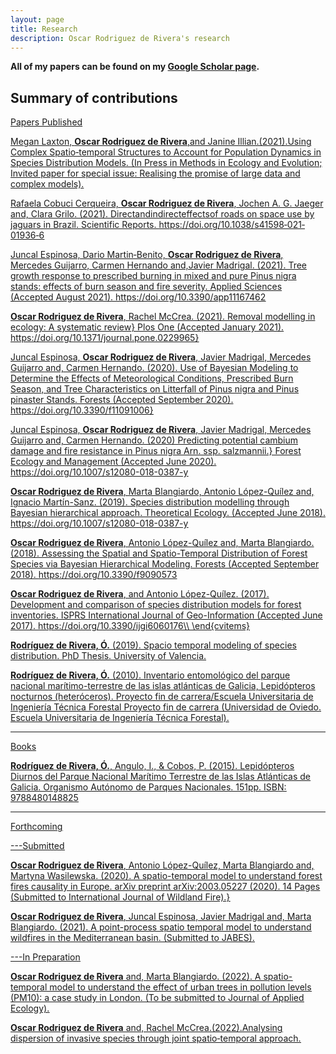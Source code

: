 ```yaml
---
layout: page
title: Research
description: Oscar Rodriguez de Rivera's research
---
```


<b>All of my papers can be found on my [Google Scholar page](https://scholar.google.com/citations?user=kttZf6oAAAAJ&hl=en). </b>


## Summary of contributions

<u>Papers Published

Megan Laxton, **Oscar Rodriguez de Rivera**,and Janine Illian.(2021).Using Complex Spatio‐temporal Structures to Account for Population Dynamics in Species Distribution Models. (In Press in Methods in Ecology and Evolution; Invited paper for special issue: Realising the promise of large data and complex models).      
      
Rafaela Cobuci Cerqueira, **Oscar Rodriguez de Rivera**, Jochen A. G. Jaeger and, Clara Grilo. (2021). Directandindirecteffectsof roads on space use by jaguars in Brazil. Scientific Reports. https://doi.org/10.1038/s41598‐021‐01936‐6
      
Juncal Espinosa, Dario Martin‐Benito, **Oscar Rodriguez de Rivera**, Mercedes Guijarro, Carmen Hernando and,Javier Madrigal. (2021). Tree growth response to prescribed burning in mixed and pure Pinus nigra stands: effects of burn season and fire severity. Applied Sciences (Accepted August 2021). https://doi.org/10.3390/app11167462      

**Oscar Rodriguez de Rivera**, Rachel McCrea. (2021). Removal modelling in ecology: A systematic review} Plos One (Accepted January 2021). https://doi.org/10.1371/journal.pone.0229965}

Juncal Espinosa, **Oscar Rodriguez de Rivera**, Javier Madrigal, Mercedes Guijarro and, Carmen Hernando. (2020). Use of Bayesian Modeling to Determine the Effects of Meteorological Conditions, Prescribed Burn Season, and Tree Characteristics on Litterfall of Pinus nigra and Pinus pinaster Stands. Forests (Accepted September 2020). https://doi.org/10.3390/f11091006}

Juncal Espinosa, **Oscar Rodriguez de Rivera**, Javier Madrigal, Mercedes Guijarro and, Carmen Hernando. (2020) Predicting potential cambium damage and fire resistance in Pinus nigra Arn. ssp. salzmannii.} Forest Ecology and Management (Accepted June 2020). https://doi.org/10.1007/s12080-018-0387-y

**Oscar Rodriguez de Rivera**, Marta Blangiardo, Antonio López-Quílez and, Ignacio Martín-Sanz. (2019). Species distribution modelling through Bayesian hierarchical approach. Theoretical Ecology. (Accepted June 2018). https://doi.org/10.1007/s12080-018-0387-y

**Oscar Rodriguez de Rivera**, Antonio López-Quílez and, Marta Blangiardo. (2018). Assessing the Spatial and Spatio-Temporal Distribution of Forest Species via Bayesian Hierarchical Modeling. Forests (Accepted September 2018).  https://doi.org/10.3390/f9090573

**Oscar Rodriguez de Rivera**, and Antonio López-Quílez. (2017). Development and comparison of species distribution models for forest inventories. ISPRS International Journal of Geo-Information (Accepted June 2017).  https://doi.org/10.3390/ijgi6060176\\
      \end{cvitems}

**Rodríguez de Rivera, Ó.** (2019). Spacio temporal modeling of species distribution. PhD Thesis. University of Valencia.

**Rodríguez de Rivera, Ó.** (2010). Inventario entomológico del parque nacional marítimo-terrestre de las islas atlánticas de Galicia, Lepidópteros nocturnos (heteróceros). Proyecto fin de carrera/Escuela Universitaria de Ingeniería Técnica Forestal Proyecto fin de carrera (Universidad de Oviedo. Escuela Universitaria de Ingeniería Técnica Forestal).

---
<u>Books

**Rodríguez de Rivera, Ó.**, Angulo, I., & Cobos, P. (2015). Lepidópteros Diurnos del Parque Nacional Marítimo Terrestre de las Islas Atlánticas de Galicia. Organismo Autónomo de Parques Nacionales. 151pp. ISBN: 9788480148825

---

<u>Forthcoming
  
---<u>Submitted

**Oscar Rodriguez de Rivera**, Antonio López-Quílez, Marta Blangiardo and, Martyna Wasilewska. (2020). A spatio-temporal model to understand forest fires causality in Europe. arXiv preprint  arXiv:2003.05227 (2020). 14 Pages (Submitted to International Journal of Wildland Fire).}

**Oscar Rodriguez de Rivera**, Juncal Espinosa, Javier Madrigal and, Marta Blangiardo. (2021). A point-process spatio temporal model to understand wildfires in the Mediterranean basin. (Submitted to JABES).      
  
---<u>In Preparation
    
      
**Oscar Rodriguez de Rivera** and, Marta Blangiardo. (2022). A spatio-temporal model to understand the effect of urban trees in pollution levels (PM10): a case study in London. (To be submitted to Journal of Applied Ecology).

**Oscar Rodriguez de Rivera** and, Rachel McCrea.(2022).Analysing dispersion of invasive species through joint spatio‐temporal approach.

<!-- Note: this is how to write a comment in HTML. Everything in here won't show up on your webpage.-->

<!--
To increase the size of the title, use fewer # in front of the paper title.
To decrease the size of the title, use more #.
To remove the italics, remove the * before and after the description
To remove the underline from the title, remove the <u> tags (<u> and </u>)
-->
